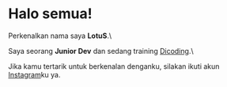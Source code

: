# Halo semua! 

Perkenalkan nama saya **LotuS**.\

Saya seorang **Junior Dev** dan sedang training [Dicoding](https://www.dicoding.com/).\

Jika kamu tertarik untuk berkenalan denganku, silakan ikuti akun [Instagram](@reykocak)ku ya.
